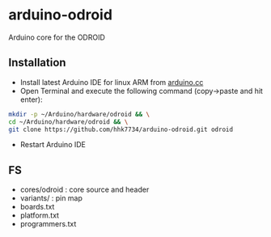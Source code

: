 # arduino-odroid

Arduino core for the ODROID

## Installation

- Install latest Arduino IDE for linux ARM from [arduino.cc](https://www.arduino.cc/en/Main/Software)
- Open Terminal and execute the following command (copy->paste and hit enter):

```bash
mkdir -p ~/Arduino/hardware/odroid && \
cd ~/Arduino/hardware/odroid && \
git clone https://github.com/hhk7734/arduino-odroid.git odroid
```

- Restart Arduino IDE

## FS

* cores/odroid : core source and header
* variants/ : pin map
* boards.txt
* platform.txt
* programmers.txt
